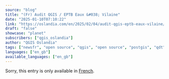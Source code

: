 ```yaml
---
source: "blog"
title: "(Fr) Audit QGIS / EPTB Eaux &#038; Vilaine"
date: "2025-01-10T07:10:22"
link: "https://oslandia.com/en/2025/02/04/audit-qgis-eptb-eaux-vilaine/"
draft: "false"
showcase: "planet"
subscribers: ["qgis_oslandia"]
author: "QGIS Oslandia"
tags: ["newsfr", "open source", "qgis", "open source", "postgis", "qdt"]
languages: ["en_gb"]
available_languages: ["en_gb"]
---
```


<p class="qtranxs-available-languages-message qtranxs-available-languages-message-en">Sorry, this entry is only available in <a class="qtranxs-available-language-link qtranxs-available-language-link-fr" href="http://oslandia.com/fr/tag/qgis-en/feed/atom/" title="Fr">French</a>.</p>
